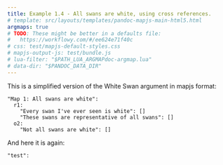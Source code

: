 ```yaml
---
title: Example 1.4 - All swans are white, using cross references.
# template: src/layouts/templates/pandoc-mapjs-main-html5.html
argmaps: true
# TODO: These might be better in a defaults file:
#   https://workflowy.com/#/ee624e71f40c
# css: test/mapjs-default-styles.css
# mapjs-output-js: test/bundle.js
# lua-filter: "$PATH_LUA_ARGMAPdoc-argmap.lua"
# data-dir: "$PANDOC_DATA_DIR"
---
```


This is a simplified version of the White Swan argument in mapjs format:

```{#argmap1 .argmap .yaml name="Example 1: All swans are white"}
"Map 1: All swans are white":
  r1:
    "Every swan I've ever seen is white": []
    "These swans are representative of all swans": []
  o2:
    "Not all swans are white": []
```

And here it is again:

```{#argmap1 .argmap to="js"}
"test":
```

